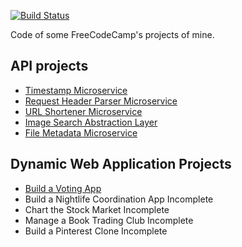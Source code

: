 [![Build Status](https://travis-ci.org/manhtai/fcc.svg?branch=master)](https://travis-ci.org/manhtai/fcc)

Code of some FreeCodeCamp's projects of mine.

## API projects

- [Timestamp Microservice][1]
- [Request Header Parser Microservice][2]
- [URL Shortener Microservice][3]
- [Image Search Abstraction Layer][4]
- [File Metadata Microservice][5]


## Dynamic Web Application Projects

- [Build a Voting App][6]
- Build a Nightlife Coordination App Incomplete
- Chart the Stock Market Incomplete
- Manage a Book Trading Club Incomplete
- Build a Pinterest Clone Incomplete


[1]: https://manhtai-fcc.herokuapp.com/timestamp
[2]: https://manhtai-fcc.herokuapp.com/whoyouare
[3]: https://manhtai-fcc.herokuapp.com/url
[4]: https://manhtai-fcc.herokuapp.com/search
[5]: https://manhtai-fcc.herokuapp.com/file
[6]: https://manhtai-fcc.herokuapp.com/poll
